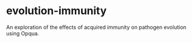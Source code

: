 # evolution-immunity
An exploration of the effects of acquired immunity on pathogen evolution using Opqua.
